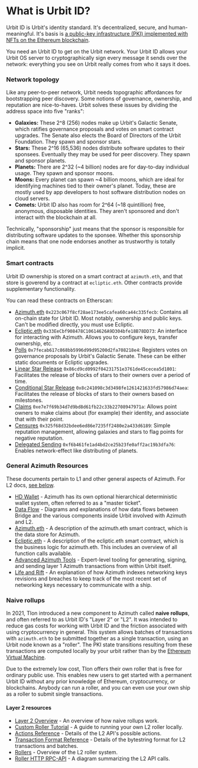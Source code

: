 # What is Urbit ID?

Urbit ID is Urbit's identity standard. It's decentralized, secure, and human-meaningful. It's basis is [a public-key infrastructure (PKI) implemented with NFTs on the Ethereum blockchain](https://urbit.org/blog/pki-maze).

You need an Urbit ID to get on the Urbit network. Your Urbit ID allows your Urbit OS server to cryptographically sign every message it sends over the network: everything you see on Urbit really comes from who it says it does.

### Network topology <a href="#network-topology" id="network-topology"></a>

Like any peer-to-peer network, Urbit needs topographic affordances for bootstrapping peer discovery. Some notions of governance, ownership, and reputation are nice-to-haves. Urbit solves these issues by dividing the address space into five "ranks":

* **Galaxies:** These 2^8 (256) nodes make up Urbit's Galactic Senate, which ratifies governance proposals and votes on smart contract upgrades. The Senate also elects the Board of Directors of the Urbit Foundation. They spawn and sponsor stars.
* **Stars:** These 2^16 (65,536) nodes distribute software updates to their sponsees. Eventually they may be used for peer discovery. They spawn and sponsor planets.
* **Planets:** There are 2^32 (\~4 billion) nodes are for day-to-day individual usage. They spawn and sponsor moons.
* **Moons:** Every planet can spawn \~4 billion moons, which are ideal for identifying machines tied to their owner's planet. Today, these are mostly used by app developers to host software distribution nodes on cloud servers.
* **Comets:** Urbit ID also has room for 2^64 (\~18 quintillion) free, anonymous, disposable identities. They aren't sponsored and don't interact with the blockchain at all.

Technically, "sponsorship" just means that the sponsor is responsible for distributing software updates to the sponsee. Whether this sponsorship chain means that one node endorses another as trustworthy is totally implicit.

### Smart contracts <a href="#smart-contracts" id="smart-contracts"></a>

Urbit ID ownership is stored on a smart contract at `azimuth.eth`, and that store is goverend by a contract at `ecliptic.eth`. Other contracts provide supplementary functionality.

You can read these contracts on Etherscan:

* [Azimuth.eth](https://etherscan.io/address/azimuth.eth) `0x223c067f8cf28ae173ee5cafea60ca44c335fecb`: Contains all on-chain state for Urbit ID. Most notably, ownership and public keys. Can't be modified directly, you must use Ecliptic.
* [Ecliptic.eth](https://etherscan.io/address/ecliptic.eth) `0x33EeCbf908478C10614626A9D304bfe18B78DD73`: An interface for interacting with Azimuth. Allows you to configure keys, transfer ownership, etc.
* [Polls](https://etherscan.io/address/0x7fecab617c868bb5996d99d95200d2fa708218e4) `0x7fecab617c868bb5996d99d95200d2fa708218e4`: Registers votes on governance proposals by Urbit's Galactic Senate. These can be either static documents or Ecliptic upgrades.
* [Linear Star Release](https://etherscan.io/address/0x86cd9cd0992f04231751e3761de45cecea5d1801) `0x86cd9cd0992f04231751e3761de45cecea5d1801`: Facilitates the release of blocks of stars to their owners over a period of time.
* [Conditional Star Release](https://etherscan.io/address/0x8c241098c3d3498fe1261421633fd57986d74aea) `0x8c241098c3d3498fe1261421633fd57986d74aea`: Facilitates the release of blocks of stars to their owners based on milestones.
* [Claims](https://etherscan.io/address/0xe7e7f69b34d7d9bd8d61fb22c33b22708947971a) `0xe7e7f69b34d7d9bd8d61fb22c33b22708947971a`: Allows point owners to make claims about (for example) their identity, and associate that with their point.
* [Censures](https://etherscan.io/address/0x325f68d32bdee6ed86e7235ff2480e2a433d6189) `0x325f68d32bdee6ed86e7235ff2480e2a433d6189`: Simple reputation management, allowing galaxies and stars to flag points for negative reputation.
* [Delegated Sending](https://etherscan.io/address/0xf6b461fe1ad4bd2ce25b23fe0aff2ac19b3dfa76) `0xf6b461fe1ad4bd2ce25b23fe0aff2ac19b3dfa76`: Enables network-effect like distributing of planets.

### General Azimuth Resources <a href="#general-azimuth-resources" id="general-azimuth-resources"></a>

These documents pertain to L1 and other general aspects of Azimuth. For L2 docs, [see below](https://docs.urbit.org/urbit-id#naive-rollups).

* [HD Wallet](https://docs.urbit.org/urbit-id/concepts/hd-wallet) - Azimuth has its own optional hierarchical deterministic wallet system, often referred to as a "master ticket".
* [Data Flow](https://docs.urbit.org/urbit-id/concepts/flow) - Diagrams and explanations of how data flows between Bridge and the various components inside Urbit involved with Azimuth and L2.
* [Azimuth.eth](https://docs.urbit.org/urbit-id/reference/azimuth-eth) - A description of the azimuth.eth smart contract, which is the data store for Azimuth.
* [Ecliptic.eth](https://docs.urbit.org/urbit-id/reference/ecliptic) - A description of the ecliptic.eth smart contract, which is the business logic for azimuth.eth. This includes an overview of all function calls available.
* [Advanced Azimuth Tools](https://docs.urbit.org/urbit-id/guides/advanced-azimuth-tools) - Expert-level tooling for generating, signing, and sending layer 1 Azimuth transactions from within Urbit itself.
* [Life and Rift](https://docs.urbit.org/urbit-id/concepts/life-and-rift) - An explanation of how Azimuth indexes networking keys revisions and breaches to keep track of the most recent set of networking keys necessary to communicate with a ship.

### Naive rollups <a href="#naive-rollups" id="naive-rollups"></a>

In 2021, Tlon introduced a new component to Azimuth called **naive rollups**, and often referred to as Urbit ID's "Layer 2" or "L2". It was intended to reduce gas costs for working with Urbit ID and the friction associated with using cryptocurrency in general. This system allows batches of transactions with `azimuth.eth` to be submitted together as a single transaction, using an Urbit node known as a "roller". The PKI state transitions resulting from these transactions are computed locally by your urbit rather than by the [Ethereum Virtual Machine](https://ethereum.org/en/developers/docs/evm/).

Due to the extremely low cost, Tlon offers their own roller that is free for ordinary public use. This enables new users to get started with a permanent Urbit ID without any prior knowledge of Ethereum, cryptocurrency, or blockchains. Anybody can run a roller, and you can even use your own ship as a roller to submit single transactions.

#### Layer 2 resources <a href="#layer-2-resources" id="layer-2-resources"></a>

* [Layer 2 Overview](https://docs.urbit.org/urbit-id/concepts/layer2) - An overview of how naive rollups work.
* [Custom Roller Tutorial](https://docs.urbit.org/urbit-id/guides/roller-tutorial) - A guide to running your own L2 roller locally.
* [Actions Reference](https://docs.urbit.org/urbit-id/reference/l2-actions) - Details of the L2 API's possible actions.
* [Transaction Format Reference](https://docs.urbit.org/urbit-id/reference/bytestring) - Details of the bytestring format for L2 transactions and batches.
* [Rollers](https://docs.urbit.org/urbit-id/reference/roller) - Overview of the L2 roller system.
* [Roller HTTP RPC-API](https://docs.urbit.org/urbit-id/reference/roller) - A diagram summarizing the L2 API calls.
